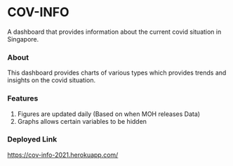 # COV-INFO

A dashboard that provides information about the current covid situation in Singapore.

### About

This dashboard provides charts of various types which provides trends and insights on the covid situation.

### Features

1. Figures are updated daily (Based on when MOH releases Data)
2. Graphs allows certain variables to be hidden

### Deployed Link
https://cov-info-2021.herokuapp.com/